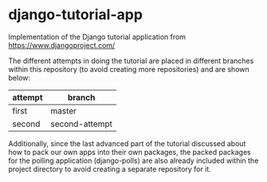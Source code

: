 django-tutorial-app
===================

Implementation of the Django tutorial application from https://www.djangoproject.com/

The different attempts in doing the tutorial are placed in different branches within this repository (to avoid creating more repositories) and are shown below:

| attempt | branch         |
| ------- | -------------- |
| first   | master         |
| second  | second-attempt |

Additionally, since the last advanced part of the tutorial discussed about how to pack our own apps into their own packages, the packed packages for the polling application (django-polls) are also already included within the project directory to avoid creating a separate repository for it.